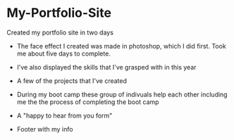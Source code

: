 # My-Portfolio-Site


Created my portfolio site in two days

- The face effect I created was made in photoshop, which I did first. Took me about five days to complete.

- I've also displayed the skills that I've grasped with in this year

- A few of the projects that I've created

- During my boot camp these group of indivuals help each other including me the the process of completing the boot camp

- A "happy to hear from you form"

- Footer with my info

